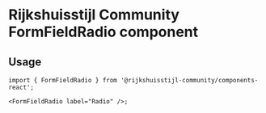 <!-- @license CC0-1.0 -->

# Rijkshuisstijl Community FormFieldRadio component

## Usage

```tsx
import { FormFieldRadio } from '@rijkshuisstijl-community/components-react';

<FormFieldRadio label="Radio" />;
```
